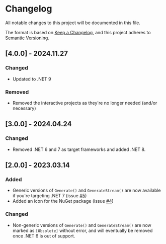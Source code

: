 # Changelog

All notable changes to this project will be documented in this file.

The format is based on [Keep a Changelog](https://keepachangelog.com/en/1.0.0/),
and this project adheres to [Semantic Versioning](https://semver.org/spec/v2.0.0.html).

## [4.0.0] - 2024.11.27

### Changed
- Updated to .NET 9

### Removed
- Removed the interactive projects as they're no longer needed (and/or necessary)

## [3.0.0] - 2024.04.24

### Changed
- Removed .NET 6 and 7 as target frameworks and added .NET 8.

## [2.0.0] - 2023.03.14

### Added
- Generic versions of `Generate()` and `GenerateStream()` are now available if you're targeting .NET 7 (issue [#5](https://github.com/JasonBock/Collatz/issues/5))
- Added an icon for the NuGet package (issue [#4](https://github.com/JasonBock/Collatz/issues/4))

### Changed
- Non-generic versions of `Generate()` and `GenerateStream()` are now marked as `[Obsolete]` without error, and will eventually be removed once .NET 6 is out of support.
